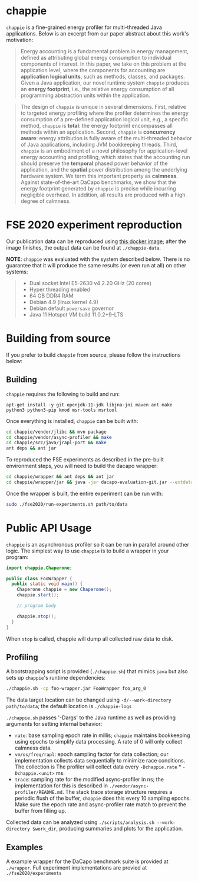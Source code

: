 # chappie #

`chappie` is a fine-grained energy profiler for multi-threaded Java applications.
Below is an excerpt from our paper abstract about this work's motivation:

 > Energy accounting is a fundamental problem in energy management, defined as attributing global energy consumption to individual components of interest. In this paper, we take on this problem at the application level, where the components for accounting are **application logical units**, such as methods, classes, and packages. Given a Java application, our novel runtime system `chappie` produces an **energy footprint**, i.e., the relative energy consumption of all programming abstraction units within the application.

 > The design of `chappie` is unique in several dimensions. First, relative to targeted energy profiling where the profiler determines the energy consumption of a pre-defined application logical unit, e.g., a specific method, `chappie` is **total**: the energy footprint encompasses all methods within an application. Second, `chappie` is **concurrency aware**: energy attribution is fully aware of the multi-threaded behavior of Java applications, including JVM bookkeeping threads. Third, `chappie` is an embodiment of a novel philosophy for application-level energy accounting and profiling, which states that the accounting run should preserve the **temporal** phased power behavior of the application, and the **spatial** power distribution among the underlying hardware system. We term this important property as **calmness**. Against state-of-the-art DaCapo benchmarks, we show that the energy footprint generated by `chappie` is precise while incurring negligible overhead. In addition, all results are produced with a high degree of calmness.

# FSE 2020 experiment reproduction #

Our publication data can be reproduced using [this docker image](); after the image finishes, the output data can be found at `./chappie-data`.

**NOTE**: `chappie` was evaluated with the system described below. There is no guarantee that it will produce the same results (or even run at all) on other systems:

 > - Dual socket Intel E5-2630 v4 2.20 GHz (20 cores)
 > - Hyper threading enabled
 > - 64 GB DDR4 RAM
 > - Debian 4.9 (linux kernel 4.9)
 > - Debian default `powersave` governor
 > - Java 11 Hotspot VM build 11.0.2+9-LTS

# Building from source #

If you prefer to build `chappie` from source, please follow the instructions below:

## Building ##

`chappie` requires the following to build and run:

`apt-get install -y git openjdk-11-jdk libjna-jni maven ant make python3 python3-pip kmod msr-tools msrtool`

Once everything is installed, `chappie` can be built with:

```bash
cd chappie/vendor/jlibc && mvn package
cd chappie/vendor/async-profiler && make
cd chappie/src/java/jrapl-port && make
ant deps && ant jar
```

To reproduced the FSE experiments as described in the pre-built environment steps, you will need to build the dacapo wrapper:

```bash
cd chappie/wrapper && ant deps && ant jar
cd chappie/wrapper/jar && java -jar dacapo-evaluation-git.jar --extdata-install .
```

Once the wrapper is built, the entire experiment can be run with:

```bash
sudo ./fse2020/run-experiments.sh path/to/data
```

# Public API Usage #

`chappie` is an asynchronous profiler so it can be run in parallel around other logic. The simplest way to use `chappie` is to build a wrapper in your program:

```java
import chappie.Chaperone;

public class FooWrapper {
  public static void main() {
    Chaperone chappie = new Chaperone();
    chappie.start();

    // program body

    chappie.stop();
  }
}
```

When `stop` is called, chappie will dump all collected raw data to disk.

## Profiling ##

A bootstrapping script is provided (`./chappie.sh`) that mimics `java` but also sets up `chappie`'s runtime dependencies:

```bash
./chappie.sh -cp foo-wrapper.jar FooWrapper foo_arg_0
```

The data target location can be changed using `-d/--work-directory path/to/data`; the default location is `./chappie-logs`

`./chappie.sh` passes '-Dargs' to the Java runtime as well as providing arguments for setting internal behavior:
 - `rate`: base sampling epoch rate in millis; `chappie` maintains bookkeeping using epochs to simplify data processing. A rate of 0 will only collect calmness data.
 - `vm/os/freq/rapl`: epoch sampling factor for data collection; our implementation collects data sequentially to minimize race conditions. The collection is The profiler will collect data every `-Dchappie.rate` * `-Dchappie.<unit>` ms.
 - `trace`: sampling rate for the modified async-profiler in ns; the implementation for this is described in `./vendor/async-profiler/README.md`. The stack trace storage structure requires a periodic flush of the buffer, `chappie` does this every 10 sampling epochs. Make sure the epoch rate and async-profiler rate match to prevent the buffer from filling up.

Collected data can be analyzed using `./scripts/analysis.sh --work-directory $work_dir`, producing summaries and plots for the application.

## Examples ##

A example wrapper for the DaCapo benchmark suite is provided at `./wrapper`. Full experiment implementations are provied at `./fse2020/experiments`
